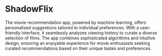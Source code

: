 # ShadowFlix

The movie recommendation app, powered by machine learning, offers personalized suggestions tailored to individual preferences. With a user-friendly interface, it seamlessly analyzes viewing history to curate a diverse selection of films. The app combines sophisticated algorithms and intuitive design, ensuring an enjoyable experience for movie enthusiasts seeking curated recommendations based on their unique tastes and preferences.
